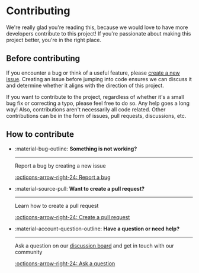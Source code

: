 # Contributing

We're really glad you're reading this, because we would love to have more developers contribute to this project! If you're passionate about making this project better, you're in the right place.

## Before contributing

If you encounter a bug or think of a useful feature, please [create a new issue]. Creating an issue before jumping into code ensures we can discuss it and determine whether it aligns with the direction of this project.

If you want to contribute to the project, regardless of whether it's a small bug fix or correcting a typo, please feel free to do so. Any help goes a long way! Also, contributions aren't necessarily all code related. Other contributions can be in the form of issues, pull requests, discussions, etc.

## How to contribute

<div class="grid cards" markdown>

-   :material-bug-outline: __Something is not working?__

    ---

    Report a bug by creating a new issue

    [:octicons-arrow-right-24: Report a bug][report a bug]

-   :material-source-pull: __Want to create a pull request?__

    ---

    Learn how to create a pull request

    [:octicons-arrow-right-24: Create a pull request][create a pull request]

-   :material-account-question-outline: __Have a question or need help?__

    ---

    Ask a question on our [discussion board] and get in touch with our
    community

    [:octicons-arrow-right-24: Ask a question][discussion board]

</div>

[create a new issue]: https://github.com/makerdiary/nrf54l15-connectkit/issues/new
[report a bug]: reporting-a-bug.md
[create a pull request]: creating-a-pull-request.md
[discussion board]: https://github.com/makerdiary/nrf54l15-connectkit/discussions
